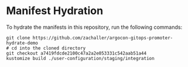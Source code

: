 # Manifest Hydration

To hydrate the manifests in this repository, run the following commands:

```shell
git clone https://github.com/zachaller/argocon-gitops-promoter-hydrate-demo
# cd into the cloned directory
git checkout a7419fdcde2100c47a2a2e053331c542aab51a44
kustomize build ./user-configuration/staging/integration
```
